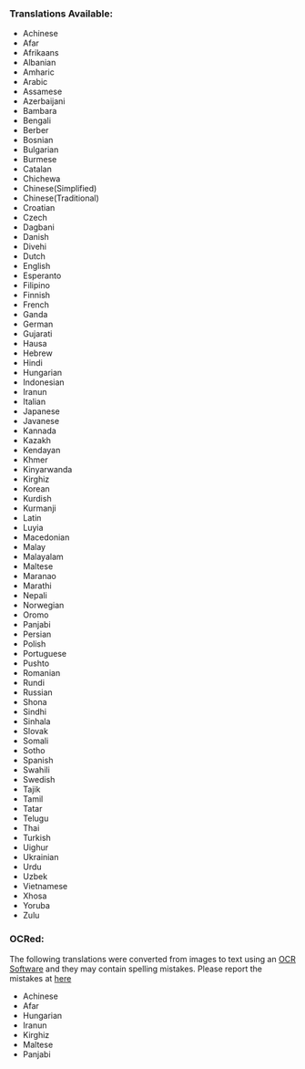 ### Translations Available:

- Achinese
- Afar
- Afrikaans
- Albanian
- Amharic
- Arabic
- Assamese
- Azerbaijani
- Bambara
- Bengali
- Berber
- Bosnian
- Bulgarian
- Burmese
- Catalan
- Chichewa
- Chinese(Simplified)
- Chinese(Traditional)
- Croatian
- Czech
- Dagbani
- Danish
- Divehi
- Dutch
- English
- Esperanto
- Filipino
- Finnish
- French
- Ganda
- German
- Gujarati
- Hausa
- Hebrew
- Hindi
- Hungarian
- Indonesian
- Iranun
- Italian
- Japanese
- Javanese
- Kannada
- Kazakh
- Kendayan
- Khmer
- Kinyarwanda
- Kirghiz
- Korean
- Kurdish
- Kurmanji
- Latin
- Luyia
- Macedonian
- Malay
- Malayalam
- Maltese
- Maranao
- Marathi
- Nepali
- Norwegian
- Oromo
- Panjabi
- Persian
- Polish
- Portuguese
- Pushto
- Romanian
- Rundi
- Russian
- Shona
- Sindhi
- Sinhala
- Slovak
- Somali
- Sotho
- Spanish
- Swahili
- Swedish
- Tajik
- Tamil
- Tatar
- Telugu
- Thai
- Turkish
- Uighur
- Ukrainian
- Urdu
- Uzbek
- Vietnamese
- Xhosa
- Yoruba
- Zulu

### OCRed:
The following translations were converted from images to text using an [OCR Software](https://github.com/tesseract-ocr/tesseract) and they may contain spelling mistakes. Please report the mistakes at [here](https://github.com/fawazahmed0/quran-api/issues/new)
- Achinese
- Afar
- Hungarian
- Iranun
- Kirghiz
- Maltese
- Panjabi
